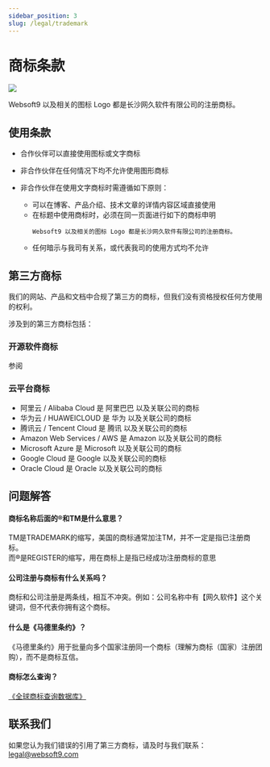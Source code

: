 ```yaml
---
sidebar_position: 3
slug: /legal/trademark
---
```


# 商标条款

![](https://libs.websoft9.com/common/websoft9-logo.png)


Websoft9 以及相关的图标 Logo 都是长沙网久软件有限公司的注册商标。  

## 使用条款

- 合作伙伴可以直接使用图标或文字商标
- 非合作伙伴在任何情况下均不允许使用图形商标
- 非合作伙伴在使用文字商标时需遵循如下原则：

   * 可以在博客、产品介绍、技术文章的详情内容区域直接使用
   * 在标题中使用商标时，必须在同一页面进行如下的商标申明
     ```
     Websoft9 以及相关的图标 Logo 都是长沙网久软件有限公司的注册商标。
     ```
   * 任何暗示与我司有关系，或代表我司的使用方式均不允许

## 第三方商标

我们的网站、产品和文档中合规了第三方的商标，但我们没有资格授权任何方使用的权利。  

涉及到的第三方商标包括：

### 开源软件商标

参阅

### 云平台商标

- 阿里云 / Alibaba Cloud 是 阿里巴巴 以及关联公司的商标
- 华为云 / HUAWEICLOUD 是 华为 以及关联公司的商标
- 腾讯云 / Tencent Cloud 是 腾讯 以及关联公司的商标
- Amazon Web Services / AWS  是 Amazon 以及关联公司的商标
- Microsoft Azure 是 Microsoft 以及关联公司的商标
- Google Cloud 是 Google 以及关联公司的商标
- Oracle Cloud 是 Oracle 以及关联公司的商标

## 问题解答

#### 商标名称后面的®和TM是什么意思？

TM是TRADEMARK的缩写，美国的商标通常加注TM，并不一定是指已注册商标。  
而®是REGISTER的缩写，用在商标上是指已经成功注册商标的意思  

#### 公司注册与商标有什么关系吗？

商标和公司注册是两条线，相互不冲突。例如：公司名称中有【网久软件】这个关键词，但不代表你拥有这个商标。

#### 什么是《马德里条约》？

《马德里条约》用于批量向多个国家注册同一个商标（理解为商标（国家）注册团购），而不是商标互信。

#### 商标怎么查询？
[《全球商标查询数据库》](https://www3.wipo.int/branddb/en)

## 联系我们

如果您认为我们错误的引用了第三方商标，请及时与我们联系： legal@websoft9.com